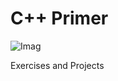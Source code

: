 # C++ Primer

![Imag](https://github.com/MarcoPettri/C-Plus-Plus-Primer/assets/75048742/78136a25-6226-41a0-a3bc-908c2c400031)

Exercises and Projects
